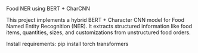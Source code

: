 Food NER using BERT + CharCNN

This project implements a hybrid BERT + Character CNN model for Food Named Entity Recognition (NER). It extracts structured information like food items, quantities, sizes, and customizations from unstructured food orders.

Install requirements:
pip install torch transformers
